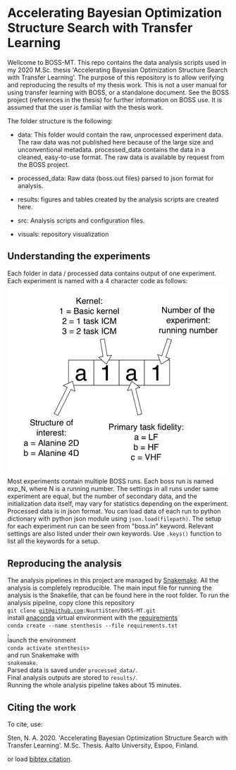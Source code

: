 # Accelerating Bayesian Optimization Structure Search with Transfer Learning

Wellcome to BOSS-MT. This repo contains the data analysis scripts used in my 2020 M.Sc. thesis 'Accelerating Bayesian Optimization Structure Search with Transfer Learning'. The purpose of this repository is to allow verifying and reproducing the results of my thesis work. This is not a user manual for using transfer learning with BOSS, or a standalone document. See the BOSS project (references in the thesis) for further information on BOSS use. It is assumed that the user is familiar with the thesis work.

The folder structure is the following:

- data: This folder would contain the raw, unprocessed experiment data. The raw data was not published here because of the large size and unconventional metadata. processed_data contains the data in a cleaned, easy-to-use format. The raw data is available by request from the BOSS project.

- processed_data: Raw data (boss.out files) parsed to json format for analysis.

- results: figures and tables created by the analysis scripts are created here.

- src: Analysis scripts and configuration files.

- visuals: repository visualization

## Understanding the experiments

Each folder in data / processed data contains output of one experiment. Each experiment is named with a 4 character code as follows:
![Naming of the experiments](visuals/naming_experiments.png)
Most experiments contain multiple BOSS runs. Each boss run is named exp_N, where N is a running number. The settings in all runs under same experiment are equal, but the number of secondary data, and the initialization data itself, may vary for statistics depending on the experiment.\
Processed data is in json format. You can load data of each run to python dictionary with python json module using <code>json.load(filepath)</code>.
The setup for each experiment run can be seen from "boss.in" keyword. Relevant settings are also listed under their own keywords. Use <code>.keys()</code> function to list all the keywords for a setup.

## Reproducing the analysis

The analysis pipelines in this project are managed by [Snakemake](https://snakemake.readthedocs.io/en/stable/).
All the analysis is completely reproducible. The main input file for running the analysis is the Snakefile, that can be found here in the root folder.
To run the analysis pipeline, copy clone this repository\
<code>git clone git@github.com:NuuttiSten/BOSS-MT.git</code>\
install [anaconda](https://www.anaconda.com) virtual environment with the [requirements](https://github.com/NuuttiSten/BOSS-MT/blob/master/requirements.txt)\
<code>conda create --name stenthesis --file requirements.txt </code>,\
launch the environment\
<code>conda activate stenthesis></code>\
and run Snakemake with\
<code>snakemake</code>.\
Parsed data is saved under <code>processed_data/</code>.\
Final analysis outputs are stored to <code>results/</code>.\
Running the whole analysis pipeline takes about 15 minutes.

## Citing the work
To cite, use:

Sten, N. A. 2020. 'Accelerating Bayesian Optimization Structure Search with Transfer Learning'. M.Sc. Thesis. Aalto University, Espoo, Finland.

or load [bibtex citation](https://github.com/NuuttiSten/BOSS-MT/blob/master/sten2020accelerating.bib).
